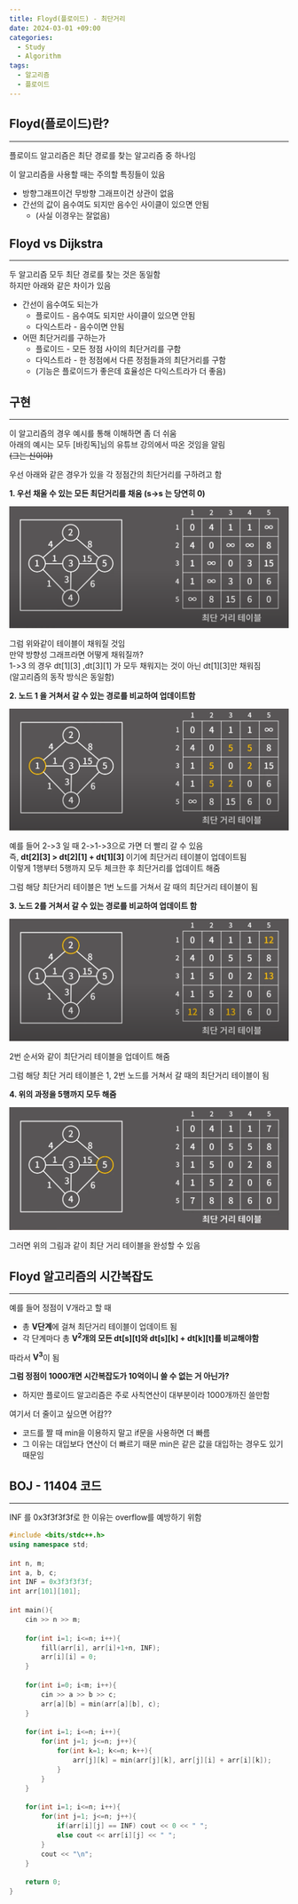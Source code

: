 ```yaml
---
title: Floyd(플로이드) - 최단거리
date: 2024-03-01 +09:00
categories:
  - Study
  - Algorithm
tags:
  - 알고리즘
  - 플로이드
---
```

## Floyd(플로이드)란?
---
플로이드 알고리즘은 최단 경로를 찾는 알고리즘 중 하나임

이 알고리즘을 사용할 때는 주의할 특징들이 있음
- 방향그래프이건 무방향 그래프이건 상관이 없음
- 간선의 값이 음수여도 되지만 음수인 사이클이 있으면 안됨
	- (사실 이경우는 잘없음)

## Floyd vs Dijkstra
---
두 알고리즘 모두 최단 경로를 찾는 것은 동일함    
하지만 아래와 같은 차이가 있음
- 간선이 음수여도 되는가
	- 플로이드 - 음수여도 되지만 사이클이 있으면 안됨
	- 다익스트라 - 음수이면 안됨
- 어떤 최단거리를 구하는가
	- 플로이드 - 모든 정점 사이의 최단거리를 구함
	- 다익스트라 - 한 정점에서 다른 정점들과의 최단거리를 구함
	- (기능은 플로이드가 좋은데 효율성은 다익스트라가 더 좋음)


## 구현
---
이 알고리즘의 경우 예시를 통해 이해하면 좀 더 쉬움   
아래의 예시는 모두 \[바킹독\]님의 유튜브 강의에서 따온 것임을 알림    
<del>(그는 신이야)</del>

우선 아래와 같은 경우가 있을 각 정점간의 최단거리를 구하려고 함   

<b> 1. 우선 채울 수 있는 모든 최단거리를 채움 (s->s 는 당연히 0)</b>

![](images/2024-03-01-Algorithm-Floyd.png)

그럼 위와같이 테이블이 채워질 것임   
만약 방향성 그래프라면 어떻게 채워질까?    
1->3 의 경우 dt\[1\]\[3\] ,dt\[3\]\[1\] 가 모두 채워지는 것이 아닌 dt\[1\]\[3\]만 채워짐   
(알고리즘의 동작 방식은 동일함)

<b>2. 노드 1 을 거쳐서 갈 수 있는 경로를 비교하여 업데이트함</b>

![](images/2024-03-01-Algorithm-Floyd-1.png)

예를 들어 2->3 일 때 2->1->3으로 가면 더 빨리 갈 수 있음   
즉, <b>dt[2][3] > dt[2][1] + dt[1][3] </b>이기에 최단거리 테이블이 업데이트됨   
이렇게 1행부터 5행까지 모두 체크한 후 최단거리를 업데이트 해줌   

그럼 해당 최단거리 테이블은 1번 노드를 거쳐서 갈 때의 최단거리 테이블이 됨

<b>3. 노드 2를 거쳐서 갈 수 있는 경로를 비교하여 업데이트 함</b>

![](images/2024-03-01-Algorithm-Floyd-2.png)

2번 순서와 같이 최단거리 테이블을 업데이트 해줌

그럼 해당 최단 거리 테이블은 1, 2번 노드를 거쳐서 갈 때의 최단거리 테이블이 됨

<b>4. 위의 과정을 5행까지 모두 해줌</b>

![](images/2024-03-01-Algorithm-Floyd-3.png)

그러면 위의 그림과 같이 최단 거리 테이블을 완성할 수 있음

## Floyd 알고리즘의 시간복잡도
---
예를 들어 정점이 V개라고 할 때

- 총 <b>V단계</b>에 걸쳐 최단거리 테이블이 업데이트 됨 
- 각 단계마다 총 <b>V<sup>2</sup>개의 모든 dt[s][t]와 dt[s][k] + dt[k][t]를 비교해야함</b>

따라서 <b>V<sup>3</sup></b>이 됨

<b>그럼 정점이 1000개면 시간복잡도가 10억이니 쓸 수 없는 거 아닌가?</b>   
- 하지만 플로이드 알고리즘은 주로 사칙연산이 대부분이라 1000개까진 쓸만함

여기서 더 줄이고 싶으면 어캄??
- 코드를 짤 때 min을 이용하지 말고 if문을 사용하면 더 빠름
- 그 이유는 대입보다 연산이 더 빠르기 때문 min은 같은 값을 대입하는 경우도 있기 때문임


## BOJ - 11404 코드
---
INF 를 0x3f3f3f3f로 한 이유는 overflow를 예방하기 위함

```cpp
#include <bits/stdc++.h>
using namespace std;

int n, m;
int a, b, c;
int INF = 0x3f3f3f3f;
int arr[101][101];

int main(){
    cin >> n >> m;

    for(int i=1; i<=n; i++){
        fill(arr[i], arr[i]+1+n, INF);
        arr[i][i] = 0;
    }

    for(int i=0; i<m; i++){
        cin >> a >> b >> c;
        arr[a][b] = min(arr[a][b], c);
    }

    for(int i=1; i<=n; i++){
        for(int j=1; j<=n; j++){
            for(int k=1; k<=n; k++){
                arr[j][k] = min(arr[j][k], arr[j][i] + arr[i][k]);
            }
        }
    }

    for(int i=1; i<=n; i++){
        for(int j=1; j<=n; j++){
            if(arr[i][j] == INF) cout << 0 << " ";
            else cout << arr[i][j] << " ";
        }
        cout << "\n";
    }

    return 0;
}

```